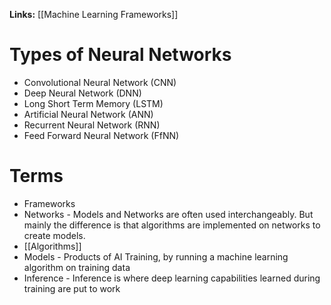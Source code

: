**Links:**
[[Machine Learning Frameworks]]

# Types of Neural Networks
- Convolutional Neural Network (CNN)
- Deep Neural Network (DNN)
- Long Short Term Memory (LSTM)
- Artificial Neural Network (ANN)
- Recurrent Neural Network (RNN)
- Feed Forward Neural Network (FfNN)

# Terms
- Frameworks
- Networks - Models and Networks are often used interchangeably. But mainly the difference is that algorithms are implemented on networks to create models.
- [[Algorithms]]
- Models - Products of AI Training, by running a machine learning algorithm on training data
- Inference - Inference is where deep learning capabilities learned during training are put to work